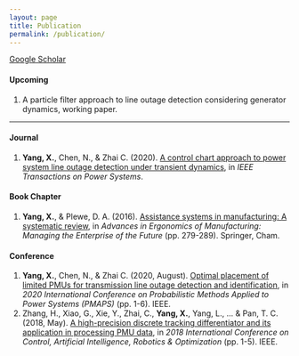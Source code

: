 ```yaml
---
layout: page
title: Publication
permalink: /publication/
---
```

[Google Scholar](https://scholar.google.com/citations?user=pWnVbHQAAAAJ&hl=en)
#### Upcoming

1. A particle filter approach to line outage detection considering generator dynamics, working paper. 

----

#### Journal
1. **Yang, X.**, Chen, N., & Zhai C. (2020). [A control chart approach to power system line outage detection under transient dynamics](https://www.researchgate.net/publication/342652506_A_Control_Chart_Approach_to_Power_System_Line_Outage_Detection_Under_Transient_Dynamics), in *IEEE Transactions on Power Systems*.

#### Book Chapter
1. **Yang, X.**, & Plewe, D. A. (2016). [Assistance systems in manufacturing: A systematic review](https://www.researchgate.net/publication/305082263_Assistance_Systems_in_Manufacturing_A_Systematic_Review), in *Advances in Ergonomics of Manufacturing: Managing the Enterprise of the Future* (pp. 279-289). Springer, Cham.

#### Conference
1. **Yang, X.**, Chen, N., & Zhai C. (2020, August). [Optimal placement of limited PMUs for transmission line outage detection and identification](https://www.researchgate.net/publication/344053251_Optimal_Placement_of_Limited_PMUs_for_Transmission_Line_Outage_Detection_and_Identification), in *2020 International Conference on Probabilistic Methods Applied to Power Systems (PMAPS)* (pp. 1-6). IEEE.
2. Zhang, H., Xiao, G., Xie, Y., Zhai, C., **Yang, X.**, Yang, L., ... & Pan, T. C. (2018, May). [A high-precision discrete tracking differentiator and its application in processing PMU data](https://ieeexplore.ieee.org/abstract/document/8698409/), in *2018 International Conference on Control, Artificial Intelligence, Robotics & Optimization* (pp. 1-5). IEEE.

